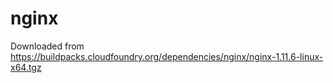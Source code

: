 # nginx
Downloaded from  https://buildpacks.cloudfoundry.org/dependencies/nginx/nginx-1.11.6-linux-x64.tgz

